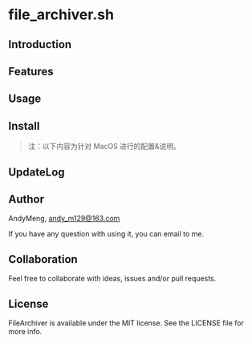 # file_archiver.sh

## Introduction



## Features



## Usage



## Install

> 注：以下内容为针对 MacOS 进行的配置&说明。



## UpdateLog




## Author

AndyMeng, andy_m129@163.com

If you have any question with using it, you can email to me. 



## Collaboration

Feel free to collaborate with ideas, issues and/or pull requests.



## License

FileArchiver is available under the MIT license. See the LICENSE file for more info.



